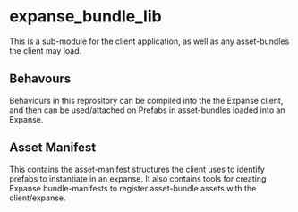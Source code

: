# expanse_bundle_lib
This is a sub-module for the client application, as well as any asset-bundles the client may load. 

## Behavours
Behaviours in this reprository can be compiled into the the Expanse client, and then can be used/attached on Prefabs in asset-bundles loaded into an Expanse. 

## Asset Manifest
This contains the asset-manifest structures the client uses to identify prefabs to instantiate in an expanse.
It also contains tools for creating Expanse bundle-manifests to register asset-bundle assets with the client/expanse. 
